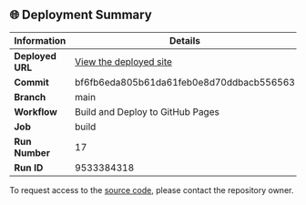 ## 🌐 Deployment Summary

| Information | Details |
|-------------|---------|
| **Deployed URL** | [View the deployed site](https://First-Matter.github.io/public-demo) |
| **Commit** | bf6fb6eda805b61da61feb0e8d70ddbacb556563 |
| **Branch** | main |
| **Workflow** | Build and Deploy to GitHub Pages |
| **Job** | build |
| **Run Number** | 17 |
| **Run ID** | 9533384318 |

To request access to the [source code](https://github.com/First-Matter/flappy-jam-2024), please contact the repository owner.
